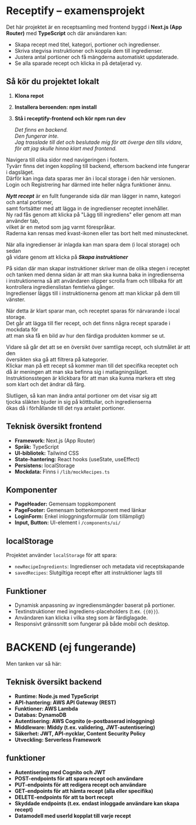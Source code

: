 # Receptify – examensprojekt

Det här projektet är en receptsamling med frontend byggd i **Next.js (App Router)** med **TypeScript** och där användaren kan:

- Skapa recept med titel, kategori, portioner och ingredienser.
- Skriva stegvisa instruktioner och koppla dem till ingredienser.
- Justera antal portioner och få mängderna automatiskt uppdaterade.
- Se alla sparade recept och klicka in på detaljerad vy.

## Så kör du projektet lokalt

1. **Klona repot**
2. **Installera beroenden: npm install**
3. **Stå i receptify-frontend och kör npm run dev**

   _Det finns en backend._  
   _Den fungerar inte._  
   _Jag trasslade till det och beslutade mig för att överge den tills vidare,_  
   _för att jag skulle hinna klart med frontend._

Navigera till olika sidor med navigeringen i footern.  
Tyvärr finns det ingen koppling till backend, eftersom backend inte fungerar i dagsläget.  
Därför kan inga data sparas mer än i local storage i den här versionen.  
Login och Registrering har därmed inte heller några funktioner ännu.

**_Nytt recept_** är en fullt fungerande sida där man lägger in namn, kategori och antal portioner,  
samt fortsätter med att lägga in de ingredienser receptet innehåller.  
Ny rad fås genom att klicka på "Lägg till ingrediens" eller genom att man använder tab,  
vilket är en metod som jag varmt förespråkar.  
Raderna kan rensas med kvast-ikonen eller tas bort helt med minustecknet.

När alla ingredienser är inlagda kan man spara dem (i local storage) och sedan  
gå vidare genom att klicka på **_Skapa instruktioner_**

På sidan där man skapar instruktioner skriver man de olika stegen i receptet  
och tanken med denna sidan är att man ska kunna baka in ingredienserna  
i instruktionerna så att användaren slipper scrolla fram och tillbaka för att  
kontrollera ingredienslistan femtielva gånger.  
Ingredienser läggs till i instruktionerna genom att man klickar på dem till vänster.

När detta är klart sparar man, och receptet sparas för närvarande i local storage.  
Det går att lägga till fler recept, och det finns några recept sparade i mockdata för  
att man ska få en bild av hur den färdiga produkten kommer se ut.

Vidare så går det att se en översikt över samtliga recept, och slutmålet är att den  
översikten ska gå att filtrera på kategorier.  
Klickar man på ett recept så kommer man till det specifika receptet och  
då är meningen att man ska befinna sig i matlagningsläget.  
Instruktionsstegen är klickbara för att man ska kunna markera ett steg  
som klart och det ändrar då färg.

Slutligen, så kan man ändra antal portioner om det visar sig att  
tjocka släkten bjuder in sig på köttbullar, och ingredienserna  
ökas då i förhållande till det nya antalet portioner.

## Teknisk översikt frontend

- **Framework:** Next.js (App Router)
- **Språk:** TypeScript
- **UI-bibliotek:** Tailwind CSS
- **State-hantering:** React hooks (useState, useEffect)
- **Persistens:** localStorage
- **Mockdata:** Finns i `/lib/mockRecipes.ts`

## Komponenter

- **PageHeader:** Gemensam toppkomponent
- **PageFooter:** Gemensam bottenkomponent med länkar
- **LoginForm:** Enkel inloggningsformulär (om tillämpligt)
- **Input, Button:** UI-element i `/components/ui/`

## localStorage

Projektet använder `localStorage` för att spara:

- `newRecipeIngredients`: Ingredienser och metadata vid receptskapande
- `savedRecipes`: Slutgiltiga recept efter att instruktioner lagts till

## Funktioner

- Dynamisk anpassning av ingrediensmängder baserat på portioner.
- Textinstruktioner med ingrediens-placeholders (t.ex. `{{0}}`).
- Användaren kan klicka i vilka steg som är färdiglagade.
- Responsivt gränssnitt som fungerar på både mobil och desktop.

# BACKEND (ej fungerande)

Men tanken var så här:

## Teknisk översikt backend

- **Runtime: Node.js med TypeScript**
- **API-hantering: AWS API Gateway (REST)**
- **Funktioner: AWS Lambda**
- **Databas: DynamoDB**
- **Autentisering: AWS Cognito (e-postbaserad inloggning)**
- **Middleware: Middy (t.ex. validering, JWT-autentisering)**
- **Säkerhet: JWT, API-nycklar, Content Security Policy**
- **Utveckling: Serverless Framework**

## funktioner

- **Autentisering med Cognito och JWT**
- **POST-endpoints för att spara recept och användare**
- **PUT-endpoints för att redigera recept och användare**
- **GET-endpoints för att hämta recept (alla eller specifika)**
- **DELETE-endpoints för att ta bort recept**
- **Skyddade endpoints (t.ex. endast inloggade användare kan skapa recept)**
- **Datamodell med userId kopplat till varje recept**
